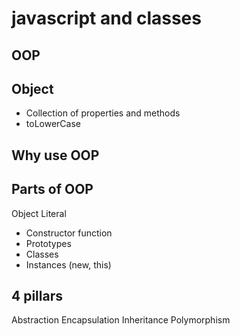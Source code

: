 # javascript and classes

## OOP

## Object
- Collection of properties and methods
- toLowerCase

## Why use OOP

## Parts of OOP
Object Literal

- Constructor function
- Prototypes
- Classes
- Instances (new, this)


## 4 pillars
Abstraction
Encapsulation
Inheritance
Polymorphism